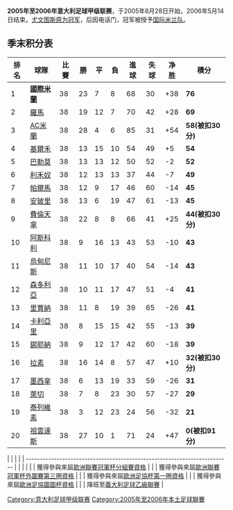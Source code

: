 **2005年至2006年意大利足球甲级联赛**，于2005年8月28日开始，2006年5月14日结束。[尤文图斯原为冠军](https://zh.wikipedia.org/wiki/尤文图斯 "wikilink")，后因电话门，冠军被授予[国际米兰队](https://zh.wikipedia.org/wiki/国际米兰 "wikilink")。

## 季末积分表

| **排名** | **球隊**                                                         | **比賽** | **勝** | **平** | **負** | **進球** | **失球** | **净胜** | **積分**        |
| ------ | -------------------------------------------------------------- | ------ | ----- | ----- | ----- | ------ | ------ | ------ | ------------- |
| 1      | **[國際米蘭](https://zh.wikipedia.org/wiki/国际米兰足球俱乐部 "wikilink")** | 38     | 23    | 7     | 8     | 68     | 30     | \+38   | **76**        |
| 2      | [羅馬](https://zh.wikipedia.org/wiki/羅馬體育會 "wikilink")           | 38     | 19    | 12    | 7     | 70     | 42     | \+28   | **69**        |
| 3      | [AC米蘭](https://zh.wikipedia.org/wiki/米兰足球俱乐部 "wikilink")       | 38     | 28    | 4     | 6     | 85     | 31     | \+54   | **58(被扣30分)** |
| 4      | [基爾禾](https://zh.wikipedia.org/wiki/基爾禾 "wikilink")            | 38     | 13    | 15    | 10    | 54     | 49     | \+5    | **54**        |
| 5      | [巴勒莫](https://zh.wikipedia.org/wiki/巴勒莫足球俱乐部 "wikilink")       | 38     | 13    | 13    | 12    | 50     | 52     | \-2    | **52**        |
| 6      | [利禾奴](../Page/利沃诺足球俱乐部.md "wikilink")                          | 38     | 12    | 13    | 13    | 37     | 44     | \-7    | **49**        |
| 7      | [帕爾馬](https://zh.wikipedia.org/wiki/帕尔玛足球俱乐部 "wikilink")       | 38     | 12    | 9     | 17    | 46     | 60     | \-14   | **45**        |
| 8      | [安玻里](../Page/恩波利足球俱乐部.md "wikilink")                          | 38     | 13    | 6     | 19    | 47     | 61     | \-13   | **45**        |
| 9      | [費倫天拿](../Page/佛罗伦萨足球俱乐部.md "wikilink")                        | 38     | 22    | 8     | 8     | 66     | 41     | \+25   | **44(被扣30分)** |
| 10     | [阿斯科利](https://zh.wikipedia.org/wiki/阿斯科利足球會 "wikilink")       | 38     | 9     | 16    | 13    | 43     | 53     | \-10   | **43**        |
| 11     | [烏甸尼斯](../Page/乌迪内斯足球俱乐部.md "wikilink")                        | 38     | 11    | 10    | 17    | 40     | 54     | \-14   | **43**        |
| 12     | [森多利亞](../Page/桑普多利亚足球俱乐部.md "wikilink")                       | 38     | 10    | 11    | 17    | 47     | 51     | \-4    | **41**        |
| 13     | [里賈納](../Page/雷吉納足球俱樂部.md "wikilink")                          | 38     | 11    | 8     | 19    | 39     | 65     | \-26   | **41**        |
| 14     | [卡利亞里](../Page/卡利亚里足球俱乐部.md "wikilink")                        | 38     | 8     | 15    | 15    | 42     | 55     | \-13   | **39**        |
| 15     | [錫耶納](../Page/錫耶納足球俱樂部.md "wikilink")                          | 38     | 9     | 12    | 17    | 42     | 60     | \-18   | **39**        |
| 16     | [拉素](../Page/拉素體育會.md "wikilink")                              | 38     | 16    | 14    | 8     | 57     | 47     | \+10   | **32(被扣30分)** |
| 17     | [墨西拿](https://zh.wikipedia.org/wiki/墨西拿足球會 "wikilink")         | 38     | 6     | 13    | 19    | 33     | 59     | \-26   | **31**        |
| 18     | [萊切](https://zh.wikipedia.org/wiki/萊切足球會 "wikilink")           | 38     | 7     | 8     | 23    | 30     | 57     | \-27   | **29**        |
| 19     | [泰列維素](https://zh.wikipedia.org/wiki/特雷維索足球俱樂部 "wikilink")     | 38     | 3     | 12    | 23    | 24     | 56     | \-32   | **21**        |
| 20     | [祖雲達斯](../Page/尤文图斯足球俱乐部.md "wikilink")                        | 38     | 27    | 10    | 1     | 71     | 24     | \+47   | **0(被扣91分)**  |

|  |                                                                           |
|  | ------------------------------------------------------------------------- |
|  |                                                                           |
|  | 獲得參與來屆[歐洲聯賽冠軍杯分組賽資格](https://zh.wikipedia.org/wiki/歐洲聯賽冠軍杯 "wikilink")    |
|  | 獲得參與來屆[歐洲聯賽冠軍杯外圍賽第三圈資格](https://zh.wikipedia.org/wiki/歐洲聯賽冠軍杯 "wikilink") |
|  | 獲得參與來屆[歐洲足協杯第一圈資格](https://zh.wikipedia.org/wiki/歐洲足協杯 "wikilink")        |
|  | 獲得參與來屆[歐洲足協圖圖杯資格](https://zh.wikipedia.org/wiki/歐洲足協圖圖杯 "wikilink")       |
|  | 降班至[義大利足球乙級聯賽](https://zh.wikipedia.org/wiki/義大利足球乙級聯賽 "wikilink")        |

[Category:意大利足球甲级联赛](https://zh.wikipedia.org/wiki/Category:意大利足球甲级联赛 "wikilink") [Category:2005年至2006年本土足球聯賽](https://zh.wikipedia.org/wiki/Category:2005年至2006年本土足球聯賽 "wikilink")